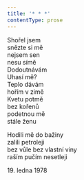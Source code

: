 ```yaml
---
title: '* * *'
contentType: prose
---
```


<section>

Shořel jsem  
snězte si mě  
nejsem sen  
nesu símě  
Dodoutnávám  
Uhasí mě?  
Teplo dávám  
hořím v zimě  
Kvetu potmě  
bez kořenů  
podetnou mě  
stále ženu

Hodili mě do bažiny  
zalili petroleji  
bez vůle bez vlastní viny  
raším pučím nesetleji

19\. ledna 1978

</section>
